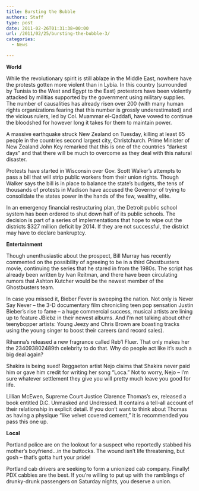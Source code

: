 ```yaml
---
title: Bursting the Bubble
authors: Staff
type: post
date: 2011-02-26T01:31:38+00:00
url: /2011/02/25/bursting-the-bubble-3/
categories:
  - News

---
```

**World**

While the revolutionary spirit is still ablaze in the Middle East, nowhere have the protests gotten more violent than in Lybia. In this country (surrounded by Tunisia to the West and Egypt to the East) protestors have been violently attacked by militias supported by the government using military supplies. The number of causalities has already risen over 200 (with many human rights organizations fearing that this number is grossly underestimated) and the vicious rulers, led by Col. Muammar el-Qaddafi, have vowed to continue the bloodshed for however long it takes for them to maintain power.

A massive earthquake struck New Zealand on Tuesday, killing at least 65 people in the countries second largest city, Christchurch. Prime Minister of New Zealand John Key remarked that this is one of the countries “darkest days” and that there will be much to overcome as they deal with this natural disaster.

Protests have started in Wisconsin over Gov. Scott Walker’s attempts to pass a bill that will strip public workers from their union rights. Though Walker says the bill is in place to balance the state’s budgets, the tens of thousands of protests in Madison have accused the Governor of trying to consolidate the states power in the hands of the few, wealthy, elite.
  
In an emergency financial restructuring plan, the Detroit public school system has been ordered to shut down half of its public schools. The decision is part of a series of implementations that hope to wipe out the districts $327 million deficit by 2014. If they are not successful, the district may have to declare bankruptcy.

**Entertainment**

Though unenthusiastic about the prospect, Bill Murray has recently commented on the possibility of agreeing to be in a third Ghostbusters movie, continuing the series that he stared in from the 1980s. The script has already been written by Ivan Reitman, and there have been circulating rumors that Ashton Kutcher would be the newest member of the Ghostbusters team.
  
In case you missed it, Bieber Fever is sweeping the nation. Not only is Never Say Never – the 3-D documentary film chronicling teen pop sensation Justin Bieber’s rise to fame – a huge commercial success, musical artists are lining up to feature JBiebz in their newest albums. And I’m not talking about other teenybopper artists: Young Jeezy and Chris Brown are boasting tracks using the young singer to boost their careers (and record sales).

Rihanna’s released a new fragrance called Reb’l Fluer. That only makes her the 234093802489th celebrity to do that. Why do people act like it’s such a big deal again?
  
Shakira is being sued! Reggaeton artist Nejo claims that Shakira never paid him or gave him credit for writing her song “Loca.” Not to worry, Nejo – I’m sure whatever settlement they give you will pretty much leave you good for life.

Lillian McEwen, Supreme Court Justice Clarence Thomas’s ex, released a book entitled D.C. Unmasked and Undressed. It contains a tell-all account of their relationship in explicit detail. If you don’t want to think about Thomas as having a physique “like velvet covered cement,” it is recommended you pass this one up.

**Local**

Portland police are on the lookout for a suspect who reportedly stabbed his mother’s boyfriend…in the buttocks. The wound isn’t life threatening, but gosh – that’s gotta hurt your pride!

Portland cab drivers are seeking to form a unionized cab company. Finally! PDX cabbies are the best. If you’re willing to put up with the ramblings of drunky-drunk passengers on Saturday nights, you deserve a union.